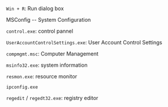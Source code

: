 `Win + R`: Run dialog box

MSConfig -- System Configuration

`control.exe`: control pannel

`UserAccountControlSettings.exe`: User Account Control Settings

`compmgmt.msc`: Computer Management

`msinfo32.exe`: system information

`resmon.exe`: resource monitor

`ipconfig.exe`

`regedit` / `regedt32.exe`: registry editor

